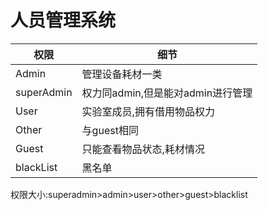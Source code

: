 # 人员管理系统
|权限|细节|
|-|-|
|Admin|管理设备耗材一类|
|superAdmin|权力同admin,但是能对admin进行管理|
|User|实验室成员,拥有借用物品权力|
|Other|与guest相同|
|Guest|只能查看物品状态,耗材情况|
|blackList|黑名单|

权限大小:superadmin>admin>user>other>guest>blacklist